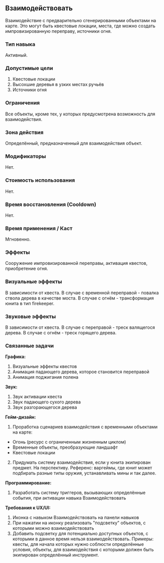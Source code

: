 ## Взаимодействовать

Взаимодействие с предварительно сгенерированными объектами на карте. Это могут быть квестовые локации, места, где можно создать импровизированную переправу, источники огня. 

### Тип навыка
Активный.

### Допустимые цели

1. Квестовые локации
2. Высохшие деревья в узких местах ручьёв
3. Источники огня

### Ограничения

Все объекты, кроме тех, у которых предусмотрена возможность для взаимодействия.

### Зона действия

Определённый, предназначенный для взаимодействия объект.

### Модификаторы

Нет.

### Стоимость использования

Нет.

### Время восстановления (Cooldown)

Нет.

### Время применения / Каст

Мгновенно.

### Эффекты

Сооружение импровизированной переправы, активация квестов, приобретение огня.

### Визуальные эффекты

В зависимости от квеста. В случае с временной переправой - повалка ствола дерева в качестве моста. В случае с огнём - трансформация юнита в тип firekeeper. 

### Звуковые эффекты

В зависимости от квеста. В случае с переправой - треск валящегося дерева. В случае с огнём - треск горящего дерева. 

### Связанные задачи

**Графика:**
1. Визуальные эффекты квестов
2. Анимация падающего дерева, которое становится переправой
3. Анимация поджигания полена

**Звук:**
1. Звук активации квеста
2. Звук падающего сухого дерева
3. Звук разгорающегося дерева

**Гейм-дизайн:**
1. Проработка сценариев взаимодействия с временными объектами на карте:

- Огонь (ресурс с ограниченным жизненным циклом)
- Временные объекты, преобразующие ландшафт
- Квестовые локации

2. Придумать систему взаимодействия, если у юнита экипирован предмет. На перспективу. Референс: варгеймы, где юнит может подбирать разные типы оружия, устанавливать мины и так далее.

**Программирование:**
1. Разработать систему триггеров, вызывающих определённые события, при активации навыка Взаимодействовать

**Требования к UX/UI:**
1. Иконка с навыком Взаимодействовать на панели навыков
2. При нажатии на иконку реализовать "подсветку" объектов, с которыми можно взаимодействовать
3. Добавить подсветку для потенциально доступных объектов, с которыми в данное время нельзя взаимодействовать. Примеры: квесты, для начала которых нужно соблюсти определённые условия, объекты, для взаимодействия с которыми должен быть экипирован определённый инструмент.
